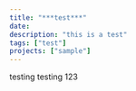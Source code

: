 ```yaml
---
title: "***test***"
date: 
description: "this is a test"
tags: ["test"]
projects: ["sample"]
---
```


testing testing 123